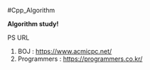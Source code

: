 #Cpp_Algorithm

**Algorithm study!**

PS URL
1. BOJ : https://www.acmicpc.net/
2. Programmers : https://programmers.co.kr/
